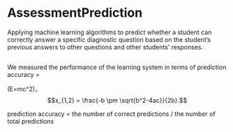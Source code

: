 # AssessmentPrediction
Applying machine learning algorithms to predict whether a student can correctly answer a specific diagnostic question based on the student’s previous answers to other questions and other students’ responses.

## 
We measured the performance of the learning system in terms of prediction accuracy = 

<script type="text/javascript" src="http://cdn.mathjax.org/mathjax/latest/MathJax.js?config=default"></script>
\(E=mc^2\)，$$x_{1,2} = \frac{-b \pm \sqrt{b^2-4ac}}{2b}.$$

prediction accuracy = the number of correct predictions / the number of total predictions
